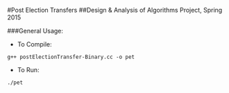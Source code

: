 #Post Election Transfers
##Design & Analysis of Algorithms Project, Spring 2015

###General Usage:
- To Compile:
```
g++ postElectionTransfer-Binary.cc -o pet
```

- To Run:
```
./pet
```
